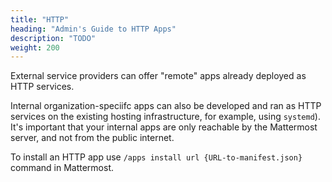 ```yaml
---
title: "HTTP"
heading: "Admin's Guide to HTTP Apps"
description: "TODO"
weight: 200
---
```


External service providers can offer "remote" apps already deployed as HTTP
services. 

Internal organization-speciifc apps can also be developed and ran as HTTP
services on the existing hosting infrastructure, for example, using `systemd`).
It's important that your internal apps are only reachable by the Mattermost
server, and not from the public internet.

To install an HTTP app use `/apps install url {URL-to-manifest.json}` command in
Mattermost.